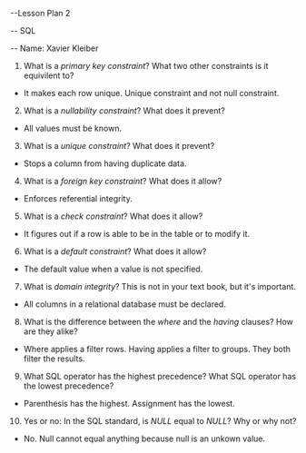 
--Lesson Plan 2

-- SQL

-- Name: Xavier Kleiber


1. What is a _primary key constraint_? What two other constraints is it equivilent to?
 - It makes each row unique. Unique constraint and not null constraint.
2. What is a _nullability constraint_? What does it prevent? 
 - All values must be known.
3. What is a _unique constraint_? What does it prevent? 
 - Stops a column from having duplicate data.
4. What is a _foreign key constraint_? What does it allow?
 - Enforces referential integrity.
5. What is a _check constraint_? What does it allow?
 - It figures out if a row is able to be in the table or to modify it.
6. What is a _default constraint_? What does it allow?
 - The default value when a value is not specified.
7. What is _domain integrity_? This is not in your text book, but it's important.
 - All columns in a relational database must be declared. 
8. What is the difference between the _where_ and the _having_ clauses? How are they alike?
 - Where applies a filter rows. Having applies a filter to groups. They both filter the results.
9. What SQL operator has the highest precedence? What SQL operator has the lowest precedence?
 - Parenthesis has the highest. Assignment has the lowest.
10. Yes or no: In the SQL standard, is _NULL_ equal to _NULL_? Why or why not?
 - No. Null cannot equal anything because null is an unkown value.
